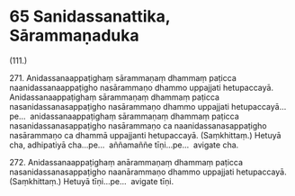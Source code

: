 

# 65 Sanidassanattika, Sārammaṇaduka


(111.)

271\. Anidassanaappaṭighaṃ sārammaṇaṃ dhammaṃ paṭicca naanidassanaappaṭigho nasārammaṇo dhammo uppajjati hetupaccayā. Anidassanaappaṭighaṃ sārammaṇaṃ dhammaṃ paṭicca nasanidassanasappaṭigho nasārammaṇo dhammo uppajjati hetupaccayā…pe…  anidassanaappaṭighaṃ sārammaṇaṃ dhammaṃ paṭicca nasanidassanasappaṭigho nasārammaṇo ca naanidassanasappaṭigho nasārammaṇo ca dhammā uppajjanti hetupaccayā. (Saṃkhittaṃ.) Hetuyā cha, adhipatiyā cha…pe…  aññamaññe tīṇi…pe…  avigate cha.

272\. Anidassanaappaṭighaṃ anārammaṇaṃ dhammaṃ paṭicca nasanidassanasappaṭigho naanārammaṇo dhammo uppajjati hetupaccayā. (Saṃkhittaṃ.) Hetuyā tīṇi…pe…  avigate tīṇi.



